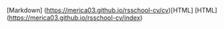 [Markdown] (https://merica03.github.io/rsschool-cv/cv)[HTML] 
[HTML] (https://merica03.github.io/rsschool-cv/index)
